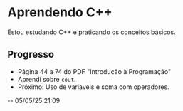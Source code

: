 # Aprendendo C++

Estou estudando C++ e praticando os conceitos básicos.

## Progresso

- Página 44 a 74 do PDF "Introdução à Programação"
- Aprendi sobre `cout`.
- Próximo: Uso de variaveis e soma com operadores.

-- 05/05/25    21:09